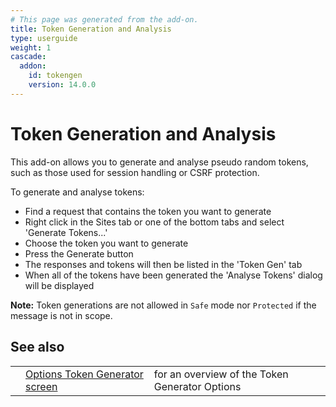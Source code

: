 ```yaml
---
# This page was generated from the add-on.
title: Token Generation and Analysis
type: userguide
weight: 1
cascade:
  addon:
    id: tokengen
    version: 14.0.0
---
```


# Token Generation and Analysis

This add-on allows you to generate and analyse pseudo random tokens, such as those used for session handling or CSRF protection.

To generate and analyse tokens:

* Find a request that contains the token you want to generate
* Right click in the Sites tab or one of the bottom tabs and select 'Generate Tokens...'
* Choose the token you want to generate
* Press the Generate button
* The responses and tokens will then be listed in the 'Token Gen' tab
* When all of the tokens have been generated the 'Analyse Tokens' dialog will be displayed

**Note:** Token generations are not allowed in `Safe` mode nor `Protected` if the message is not in scope.

## See also

|   |                                                                                 |                                                |
|---|---------------------------------------------------------------------------------|------------------------------------------------|
|   | [Options Token Generator screen](/docs/desktop/addons/token-generator/options/) | for an overview of the Token Generator Options |

